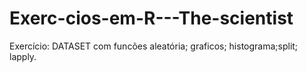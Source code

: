 # Exerc-cios-em-R---The-scientist

Exercício: DATASET com funcões aleatória; graficos; histograma;split; lapply.
